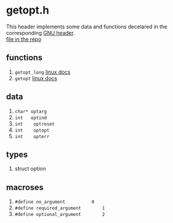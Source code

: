 # getopt.h  
  
This header implements some data and functions decelared in the corresponding 
[GNU header](https://www.gnu.org/software/gnulib/manual/html_node/getopt_002eh.html).  
[file in the repo](../../include/wlac4/getopt.h)  
  
  
## functions 
  
 1.  ``getopt_long``  [linux docs](https://linux.die.net/man/3/getopt_long)  
 2.  ``getopt``       [linux docs](https://linux.die.net/man/3/getopt)  
  
  
## data  
  
 1.  ``char* optarg  ``  
 2.  ``int   optind``  
 3.  ``int	  optreset``  
 4.  ``int	  optopt``  
 5.  ``int	  opterr``  
   
  
## types  
  
 1.  struct option  
  
  
## macroses  
  
 1.  ``#define no_argument		    0``  
 2.  ``#define required_argument	    1``  
 3.  ``#define optional_argument	    2``  
    